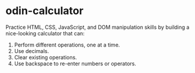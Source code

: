 # odin-calculator

Practice HTML, CSS, JavaScript, and DOM manipulation skills by building a  nice-looking calculator that can:

1. Perform different operations, one at a time.
2. Use decimals.
3. Clear existing operations.
4. Use backspace to re-enter numbers or operators.